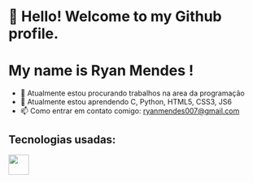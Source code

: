 
# 👋 Hello! Welcome to my Github profile.
# My name is Ryan Mendes !

- 🔭 Atualmente estou procurando trabalhos na area da programação
- 🌱 Atualmente estou aprendendo C, Python, HTML5, CSS3, JS6
- 📫 Como entrar em contato comigo: ryanmendes007@gmail.com

## Tecnologias usadas: 

<img src="https://cdn.jsdelivr.net/gh/devicons/devicon/icons/python/python-original.svg"  height="40" width="40"/>
          
